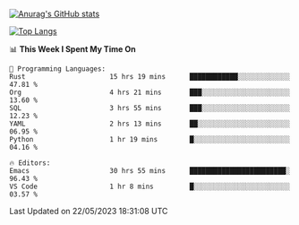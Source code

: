 [![Anurag's GitHub stats](https://github-readme-stats.vercel.app/api?username=wugouzi&count_private=true)](https://github.com/anuraghazra/github-readme-stats)

[![Top Langs](https://github-readme-stats.vercel.app/api/top-langs/?username=wugouzi&layout=compact&count_private=true&hide=html)](https://github.com/anuraghazra/github-readme-stats)

<!--START_SECTION:waka-->
📊 **This Week I Spent My Time On** 

```text
💬 Programming Languages: 
Rust                     15 hrs 19 mins      ████████████░░░░░░░░░░░░░   47.81 % 
Org                      4 hrs 21 mins       ███░░░░░░░░░░░░░░░░░░░░░░   13.60 % 
SQL                      3 hrs 55 mins       ███░░░░░░░░░░░░░░░░░░░░░░   12.23 % 
YAML                     2 hrs 13 mins       ██░░░░░░░░░░░░░░░░░░░░░░░   06.95 % 
Python                   1 hr 19 mins        █░░░░░░░░░░░░░░░░░░░░░░░░   04.16 % 

🔥 Editors: 
Emacs                    30 hrs 55 mins      ████████████████████████░   96.43 % 
VS Code                  1 hr 8 mins         █░░░░░░░░░░░░░░░░░░░░░░░░   03.57 % 
```


 Last Updated on 22/05/2023 18:31:08 UTC
<!--END_SECTION:waka-->

<!--
**wugouzi/wugouzi** is a ✨ _special_ ✨ repository because its `README.md` (this file) appears on your GitHub profile.

Here are some ideas to get you started:

- 🔭 I’m currently working on ...
- 🌱 I’m currently learning ...
- 👯 I’m looking to collaborate on ...
- 🤔 I’m looking for help with ...
- 💬 Ask me about ...
- 📫 How to reach me: ...
- 😄 Pronouns: ...
- ⚡ Fun fact: ...
-->
